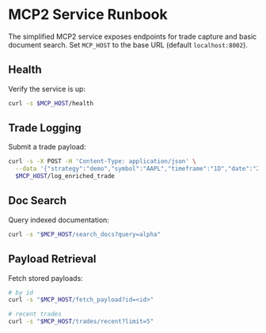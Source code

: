 # MCP2 Service Runbook

The simplified MCP2 service exposes endpoints for trade capture and basic document search. Set `MCP_HOST` to the base URL (default `localhost:8002`).

## Health
Verify the service is up:

```bash
curl -s $MCP_HOST/health
```

## Trade Logging
Submit a trade payload:

```bash
curl -s -X POST -H 'Content-Type: application/json' \
  --data '{"strategy":"demo","symbol":"AAPL","timeframe":"1D","date":"2024-01-01T00:00:00Z"}' \
  $MCP_HOST/log_enriched_trade
```

## Doc Search
Query indexed documentation:

```bash
curl -s "$MCP_HOST/search_docs?query=alpha"
```

## Payload Retrieval
Fetch stored payloads:

```bash
# by id
curl -s "$MCP_HOST/fetch_payload?id=<id>"

# recent trades
curl -s "$MCP_HOST/trades/recent?limit=5"
```
